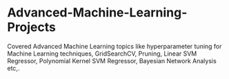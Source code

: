# Advanced-Machine-Learning-Projects

Covered Advanced Machine Learning topics like hyperparameter tuning for Machine Learning techniques, GridSearchCV, Pruning, Linear SVM Regressor, Polynomial Kernel SVM Regressor, Bayesian Network Analysis etc,.
